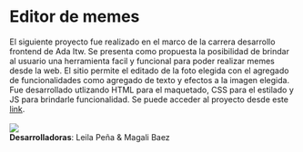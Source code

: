 # Editor de memes
El siguiente proyecto fue realizado en el marco de la carrera desarrollo frontend de Ada Itw. Se presenta como propuesta la posibilidad de brindar al usuario una herramienta facil y funcional para poder realizar memes desde la web. El sitio permite el editado de la  foto elegida  con el agregado de funcionalidades como agregado de texto y efectos a la imagen elegida.
Fue desarrollado utlizando HTML para el maquetado, CSS para el estilado y JS para brindarle funcionalidad.
Se puede acceder al proyecto desde este [link](https://leilapena.github.io/generador-de-memes/). 
<br>
<br>
![](https://i.imgur.com/53AII22.png)
<br> **Desarrolladoras**: 
Leila Peña &
Magali Baez
